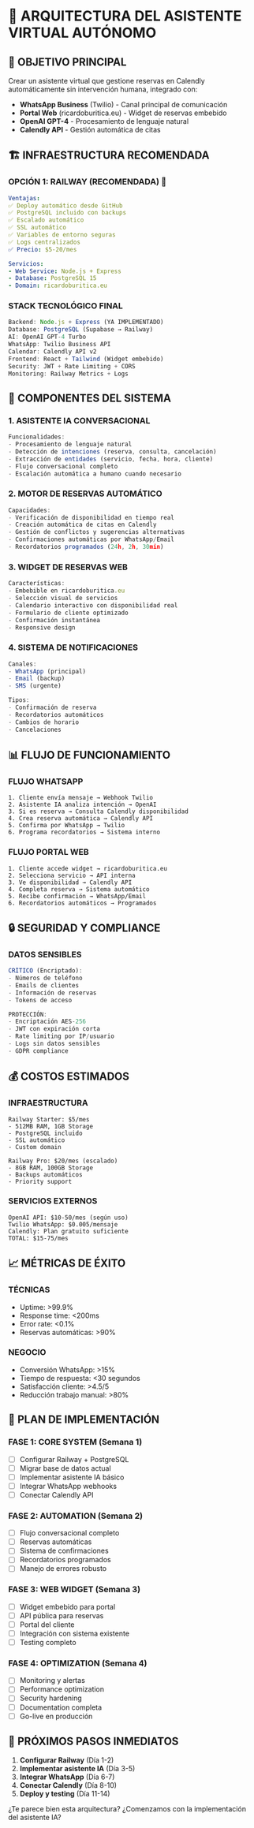 # 🤖 ARQUITECTURA DEL ASISTENTE VIRTUAL AUTÓNOMO

## 🎯 OBJETIVO PRINCIPAL

Crear un asistente virtual que gestione reservas en Calendly automáticamente sin intervención humana, integrado con:

- **WhatsApp Business** (Twilio) - Canal principal de comunicación
- **Portal Web** (ricardoburitica.eu) - Widget de reservas embebido
- **OpenAI GPT-4** - Procesamiento de lenguaje natural
- **Calendly API** - Gestión automática de citas

## 🏗️ INFRAESTRUCTURA RECOMENDADA

### **OPCIÓN 1: RAILWAY (RECOMENDADA) 🚀**

```yaml
Ventajas:
✅ Deploy automático desde GitHub
✅ PostgreSQL incluido con backups
✅ Escalado automático
✅ SSL automático
✅ Variables de entorno seguras
✅ Logs centralizados
✅ Precio: $5-20/mes

Servicios:
- Web Service: Node.js + Express
- Database: PostgreSQL 15
- Domain: ricardoburitica.eu
```

### **STACK TECNOLÓGICO FINAL**

```javascript
Backend: Node.js + Express (YA IMPLEMENTADO)
Database: PostgreSQL (Supabase → Railway)
AI: OpenAI GPT-4 Turbo
WhatsApp: Twilio Business API
Calendar: Calendly API v2
Frontend: React + Tailwind (Widget embebido)
Security: JWT + Rate Limiting + CORS
Monitoring: Railway Metrics + Logs
```

## 🔧 COMPONENTES DEL SISTEMA

### 1. **ASISTENTE IA CONVERSACIONAL**

```javascript
Funcionalidades:
- Procesamiento de lenguaje natural
- Detección de intenciones (reserva, consulta, cancelación)
- Extracción de entidades (servicio, fecha, hora, cliente)
- Flujo conversacional completo
- Escalación automática a humano cuando necesario
```

### 2. **MOTOR DE RESERVAS AUTOMÁTICO**

```javascript
Capacidades:
- Verificación de disponibilidad en tiempo real
- Creación automática de citas en Calendly
- Gestión de conflictos y sugerencias alternativas
- Confirmaciones automáticas por WhatsApp/Email
- Recordatorios programados (24h, 2h, 30min)
```

### 3. **WIDGET DE RESERVAS WEB**

```javascript
Características:
- Embebible en ricardoburitica.eu
- Selección visual de servicios
- Calendario interactivo con disponibilidad real
- Formulario de cliente optimizado
- Confirmación instantánea
- Responsive design
```

### 4. **SISTEMA DE NOTIFICACIONES**

```javascript
Canales:
- WhatsApp (principal)
- Email (backup)
- SMS (urgente)

Tipos:
- Confirmación de reserva
- Recordatorios automáticos
- Cambios de horario
- Cancelaciones
```

## 📊 FLUJO DE FUNCIONAMIENTO

### **FLUJO WHATSAPP**

```
1. Cliente envía mensaje → Webhook Twilio
2. Asistente IA analiza intención → OpenAI
3. Si es reserva → Consulta Calendly disponibilidad
4. Crea reserva automática → Calendly API
5. Confirma por WhatsApp → Twilio
6. Programa recordatorios → Sistema interno
```

### **FLUJO PORTAL WEB**

```
1. Cliente accede widget → ricardoburitica.eu
2. Selecciona servicio → API interna
3. Ve disponibilidad → Calendly API
4. Completa reserva → Sistema automático
5. Recibe confirmación → WhatsApp/Email
6. Recordatorios automáticos → Programados
```

## 🔒 SEGURIDAD Y COMPLIANCE

### **DATOS SENSIBLES**

```javascript
CRÍTICO (Encriptado):
- Números de teléfono
- Emails de clientes
- Información de reservas
- Tokens de acceso

PROTECCIÓN:
- Encriptación AES-256
- JWT con expiración corta
- Rate limiting por IP/usuario
- Logs sin datos sensibles
- GDPR compliance
```

## 💰 COSTOS ESTIMADOS

### **INFRAESTRUCTURA**

```
Railway Starter: $5/mes
- 512MB RAM, 1GB Storage
- PostgreSQL incluido
- SSL automático
- Custom domain

Railway Pro: $20/mes (escalado)
- 8GB RAM, 100GB Storage
- Backups automáticos
- Priority support
```

### **SERVICIOS EXTERNOS**

```
OpenAI API: $10-50/mes (según uso)
Twilio WhatsApp: $0.005/mensaje
Calendly: Plan gratuito suficiente
TOTAL: $15-75/mes
```

## 📈 MÉTRICAS DE ÉXITO

### **TÉCNICAS**

- Uptime: >99.9%
- Response time: <200ms
- Error rate: <0.1%
- Reservas automáticas: >90%

### **NEGOCIO**

- Conversión WhatsApp: >15%
- Tiempo de respuesta: <30 segundos
- Satisfacción cliente: >4.5/5
- Reducción trabajo manual: >80%

## 🚀 PLAN DE IMPLEMENTACIÓN

### **FASE 1: CORE SYSTEM (Semana 1)**

- [ ] Configurar Railway + PostgreSQL
- [ ] Migrar base de datos actual
- [ ] Implementar asistente IA básico
- [ ] Integrar WhatsApp webhooks
- [ ] Conectar Calendly API

### **FASE 2: AUTOMATION (Semana 2)**

- [ ] Flujo conversacional completo
- [ ] Reservas automáticas
- [ ] Sistema de confirmaciones
- [ ] Recordatorios programados
- [ ] Manejo de errores robusto

### **FASE 3: WEB WIDGET (Semana 3)**

- [ ] Widget embebido para portal
- [ ] API pública para reservas
- [ ] Portal del cliente
- [ ] Integración con sistema existente
- [ ] Testing completo

### **FASE 4: OPTIMIZATION (Semana 4)**

- [ ] Monitoring y alertas
- [ ] Performance optimization
- [ ] Security hardening
- [ ] Documentation completa
- [ ] Go-live en producción

## 🎯 PRÓXIMOS PASOS INMEDIATOS

1. **Configurar Railway** (Día 1-2)
2. **Implementar asistente IA** (Día 3-5)
3. **Integrar WhatsApp** (Día 6-7)
4. **Conectar Calendly** (Día 8-10)
5. **Deploy y testing** (Día 11-14)

¿Te parece bien esta arquitectura? ¿Comenzamos con la implementación del asistente IA?
